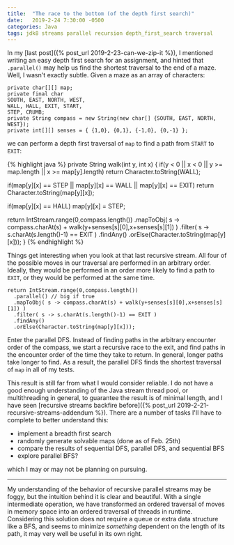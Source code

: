 ```yaml
---
title:  "The race to the bottom (of the depth first search)"
date:   2019-2-24 7:30:00 -0500
categories: Java
tags: jdk8 streams parallel recursion depth_first_search traversal
---
```


In my [last post]({% post_url 2019-2-23-can-we-zip-it %}), I mentioned writing
an easy depth first search for an assignment, and hinted that `.parallel()`
may help us find the shortest traversal to the end of a maze. Well, I wasn't
exactly subtle. Given a maze as an array of characters:
```
private char[][] map;
private final char
SOUTH, EAST, NORTH, WEST,
WALL, HALL, EXIT, START,
STEP, CRUMB;
private String compass = new String(new char[] {SOUTH, EAST, NORTH, WEST});
private int[][] senses = { {1,0}, {0,1}, {-1,0}, {0,-1} };
```
we can perform a depth first traversal of `map` to find a path from `START` to
`EXIT`:

{% highlight java %}
private String walk(int y, int x) {
  if(y < 0 || x < 0 || y >= map.length || x >= map[y].length)
    return Character.toString(WALL);

  if(map[y][x] == STEP || map[y][x] == WALL || map[y][x] == EXIT)
    return Character.toString(map[y][x]);

  if(map[y][x] == HALL)
    map[y][x] = STEP;

  return IntStream.range(0,compass.length())
    .mapToObj( s -> compass.charAt(s) + walk(y+senses[s][0],x+senses[s][1]) )
    .filter( s -> s.charAt(s.length()-1) == EXIT )
    .findAny()
    .orElse(Character.toString(map[y][x]));
}
{% endhighlight %}

Things get interesting when you look at that last recursive stream. All four
of the possible moves in our traversal are performed in an arbitrary order.
Ideally, they would be performed in an order more likely to find a path to
`EXIT`, or they would be performed at the same time.
```
return IntStream.range(0,compass.length())
  .parallel() // big if true
  .mapToObj( s -> compass.charAt(s) + walk(y+senses[s][0],x+senses[s][1]) )
  .filter( s -> s.charAt(s.length()-1) == EXIT )
  .findAny()
  .orElse(Character.toString(map[y][x]));
```
Enter the parallel DFS. Instead of finding paths in the arbitrary encounter
order of the compass, we start a recursive race to the exit, and find paths in
the encounter order of the time they take to return. In general, longer paths
take longer to find. As a result, the parallel DFS finds the shortest traversal
of `map` in all of my tests.

This result is still far from what I would consider reliable. I do not have a
good enough understanding of the Java stream thread pool, or multithreading in
general, to guarantee the result is of minimal length, and I have seen
[recursive streams backfire before]({% post_url 2019-2-21-recursive-streams-addendum %}).
There are a number of tasks I'll have to complete to better understand this:

- implement a breadth first search
- randomly generate solvable maps (done as of Feb. 25th)
- compare the results of sequential DFS, parallel DFS, and sequential BFS
- explore parallel BFS?

which I may or may not be planning on pursuing.

---

My understanding of the behavior of recursive parallel streams may be foggy,
but the intuition behind it is clear and beautiful. With a single intermediate
operation, we have transformed an ordered traversal of moves in memory space
into an ordered traversal of threads in runtime. Considering this solution does
not require a queue or extra data structure like a BFS, and seems to minimize
*something* dependent on the length of its path, it may very well be useful in
its own right.

